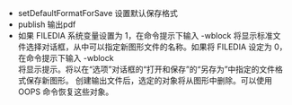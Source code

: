 * setDefaultFormatForSave 设置默认保存格式
* publish 输出pdf
* 如果 FILEDIA 系统变量设置为 1，在命令提示下输入 -wblock 将显示标准文件选择对话框，从中可以指定新图形文件的名称。如果将 FILEDIA 设定为 0，在命令提示下输入 -wblock             
  将显示提示。将以在“选项”对话框的“打开和保存”的“另存为”中指定的文件格式保存新图形。
  创建输出文件后，选定的对象将从图形中删除。可以使用 OOPS 命令恢复这些对象。
